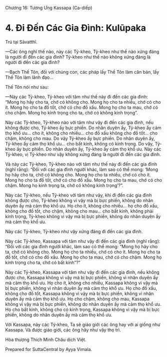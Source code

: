  

Chương 16: Tương Ưng Kassapa (Ca-diếp)

# 4\. Ði Ðến Các Gia Ðình: Kulūpaka

Trú tại Sāvatthī.

—Các ông nghĩ thế nào, này các Tỷ-kheo, Tỷ-kheo như thế nào xứng đáng là người đi đến các gia đình? Tỷ-kheo như thế nào không xứng đáng là người đi đến các gia đình?

—Bạch Thế Tôn, đối với chúng con, các pháp lấy Thế Tôn làm căn bản, lấy Thế Tôn làm lãnh đạo…

Thế Tôn nói như sau:

—Này các Tỷ-kheo, Tỷ-kheo với tâm như thế này đi đến các gia đình: “Mong họ hãy cho ta, chớ có không cho. Mong họ cho ta nhiều, chớ có cho ít. Mong họ cho ta đồ tốt, chớ có cho đồ xấu. Mong họ cho ta mau, chớ có cho chậm. Mong họ kính trọng cho ta, chớ có không kính trọng”.

Này các Tỷ-kheo, Tỷ-kheo nào với tâm như vậy đi đến các gia đình, nếu không được cho, Tỷ-kheo ấy bực phiền. Do nhân duyên ấy, Tỷ-kheo ấy cảm thọ khổ ưu… cho ít, không cho nhiều… cho đồ xấu không cho đồ tốt… cho chậm, không cho mau. Do vậy Tỷ-kheo ấy bực phiền. Do nhân duyên ấy, Tỷ-kheo ấy cảm thọ khổ ưu… cho bất kính, không có kính trọng. Do vậy, Tỷ-kheo ấy bực phiền. Do nhân duyên ấy, Tỷ-kheo ấy cảm thọ khổ ưu. Này các Tỷ-kheo, vị Tỷ-kheo như vậy không xứng đáng là người đi đến các gia đình.

Và này các Tỷ-kheo, Tỷ-kheo nào với tâm như thế này đi đến các gia đình (nghĩ rằng): “Ðối với các gia đình người khác, làm sao có thể mong: ‘Mong họ hãy cho ta, chớ có không cho. Mong họ cho ta nhiều, chớ có cho ít. Mong họ cho ta đồ tốt, chớ có cho đồ xấu. Mong họ cho ta mau, chớ có cho chậm. Mong họ kính trọng ta, chớ có không kính trọng’?”.

Này các Tỷ-kheo, nếu Tỷ-kheo với tâm như vậy, khi đi đến các gia đình không được cho, Tỷ-kheo không vì vậy mà bị bực phiền, không do nhân duyên ấy mà cảm thọ khổ ưu. Họ cho ít, không cho nhiều… họ cho đồ xấu, không cho đồ tốt, cho chậm, không cho mau… cho bất kính, không phải kính trọng, Tỷ-kheo không vì vậy mà bị bực phiền, không do nhân duyên ấy mà cảm thọ khổ ưu.

Này các Tỷ-kheo, Tỷ-kheo như vậy xứng đáng đi đến các gia đình.

Này các Tỷ-kheo, Kassapa với tâm như vậy đi đến các gia đình (nghĩ rằng): “Ðối với các gia đình người khác, làm sao có thể mong: “Mong họ hãy cho ta, chớ có không cho. Mong họ cho ta nhiều, chớ có cho ít. Mong họ cho ta đồ tốt, chớ có cho đồ xấu. Mong họ cho ta mau, chớ có cho chậm. Mong họ kính trọng cho ta, chớ có bất kính”?”

Này các Tỷ-kheo, Kassapa với tâm như vậy đi đến các gia đình, nếu không được cho, Kassapa không vì vậy mà bị bực phiền, không vì nhân duyên ấy mà cảm thọ khổ ưu. Họ cho ít, không cho nhiều, Kassapa không vì vậy mà bị bực phiền, không vì nhân duyên ấy mà cảm thọ khổ ưu. Họ cho đồ xấu, không cho đồ tốt, Kassapa không vì vậy mà bị bực phiền, không vì nhân duyên ấy mà cảm thọ khổ ưu. Họ cho chậm, không cho mau, Kassapa không vì vậy mà bị bực phiền, không do nhân duyên ấy mà cảm thọ khổ ưu. Họ cho bất kính, không cho có kính trọng, Kassapa không vì vậy mà bị bực phiền, không do nhân duyên ấy mà cảm thọ khổ ưu.

Với Kassapa, này các Tỷ-kheo, Ta sẽ giáo giới các ông hay với ai giống như Kassapa. Và được giáo giới, các ông hãy như vậy thọ trì.

Hòa thượng Thích Minh Châu dịch Việt.

Prepared for SuttaCentral by Ayya Vimala.